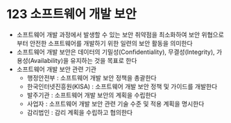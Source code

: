 # 123 소프트웨어 개발 보안

- 소프트웨어 개발 과정에서 발생할 수 있는 보안 취약점을 최소화하여 보안 위협으로부터 안전한 소프트웨어를 개발하기 위한 일련의 보안 활동을 의미한다
- 소프트웨어 개발 보안은 데이터의 기밀성(Confidentiality), 무결성(Integrity), 가용성(Availability)을 유지하는 것을 목표로 한다
- 소프트웨어 개발 보안 관련 기관
  - 행정안전부 : 소프트웨어 개발 보안 정책을 총괄한다
  - 한국인터넷진흥원(KISA) : 소프트웨어 개발 보안 정책 및 가이드를 개발한다
  - 발주기관 : 소프트웨어 개발 보안의 계획을 수립한다
  - 사업자 : 소프트웨어 개발 보안 관련 기술 수준 및 적용 계획을 명시한다
  - 감리법인 : 감리 계획을 수립하고 협의한다